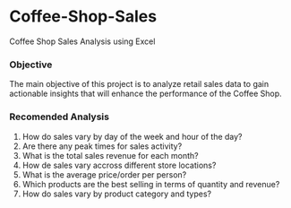 # Coffee-Shop-Sales
Coffee Shop Sales Analysis using Excel

### Objective

The main objective of this project is to analyze retail sales data to gain actionable insights that will enhance the performance of the Coffee Shop.

### Recomended Analysis
1. How do sales vary by day of the week and hour of the day?
2. Are there any peak times for sales activity?
3. What is the total sales revenue for each month?
4. How de sales vary accross different store locations?
5. What is the average price/order per person?
6. Which products are the best selling in terms of quantity and revenue?
7. How do sales vary by product category and types?
